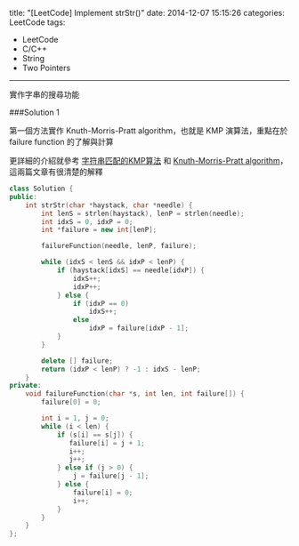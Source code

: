 title: "[LeetCode] Implement strStr()"
date: 2014-12-07 15:15:26
categories: LeetCode
tags:
- LeetCode
- C/C++
- String
- Two Pointers
---
實作字串的搜尋功能

<!-- more -->

###Solution 1

第一個方法實作 Knuth-Morris-Pratt algorithm，也就是 KMP 演算法，重點在於 failure function 的了解與計算

更詳細的介紹就參考 [字符串匹配的KMP算法](http://www.ruanyifeng.com/blog/2013/05/Knuth%E2%80%93Morris%E2%80%93Pratt_algorithm.html) 和 [Knuth-Morris-Pratt algorithm](http://www-igm.univ-mlv.fr/~lecroq/string/node8.html#SECTION0080)，這兩篇文章有很清楚的解釋

``` c++
class Solution {
public:
    int strStr(char *haystack, char *needle) {
        int lenS = strlen(haystack), lenP = strlen(needle);
        int idxS = 0, idxP = 0;
        int *failure = new int[lenP];

        failureFunction(needle, lenP, failure);

        while (idxS < lenS && idxP < lenP) {
            if (haystack[idxS] == needle[idxP]) {
                idxS++;
                idxP++;
            } else {
                if (idxP == 0)
                    idxS++;
                else
                    idxP = failure[idxP - 1];
            }
        }

        delete [] failure;
        return (idxP < lenP) ? -1 : idxS - lenP;
    }
private:
    void failureFunction(char *s, int len, int failure[]) {
        failure[0] = 0;

        int i = 1, j = 0;
        while (i < len) {
            if (s[i] == s[j]) {
               failure[i] = j + 1;
               i++;
               j++;
            } else if (j > 0) {
                j = failure[j - 1];
            } else {
                failure[i] = 0;
                i++;
            }
        }
    }
};
```
